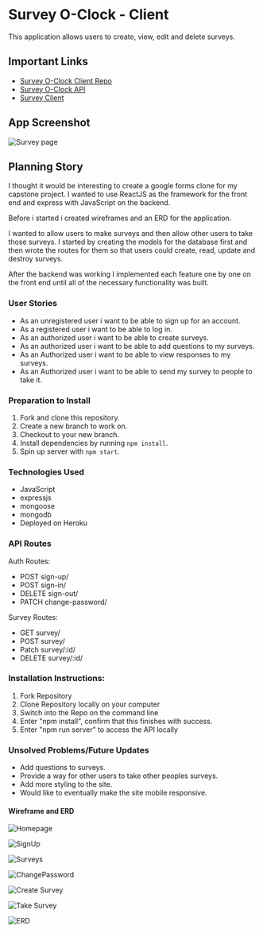 # Survey O-Clock - Client
This application allows users to create, view, edit and delete surveys.

## Important Links
- [Survey O-Clock Client Repo](https://github.com/telsey-ai/Survey-Client)
- [Survey O-Clock API](https://serene-brushlands-56021.herokuapp.com)
- [Survey Client](https://telsey-ai.github.io/Survey-Client/)

## App Screenshot

![Survey page](https://i.imgur.com/d3zq7XS.png)

## Planning Story

I thought it would be interesting to create a google forms clone for my capstone project.  I wanted to use ReactJS as the framework for the front end and express with JavaScript on the backend.

Before i started i created wireframes and an ERD for the application.

I wanted to allow users to make surveys and then allow other users to take those surveys.  I started by creating the models for the database first and then wrote the routes for them so that users could create, read, update and destroy surveys.

After the backend was working I implemented each feature one by one on the front end until all of the necessary functionality was built.

### User Stories

* As an unregistered user i want to be able to sign up for an account.
* As a registered user i want to be able to log in.
* As an authorized user i want to be able to create surveys.
* As an authorized user i want to be able to add questions to my surveys.
* As an Authorized user i want to be able to view responses to my surveys.
* As an Authorized user i want to be able to send my survey to people to take it.

### Preparation to Install

1. Fork and clone this repository.
2. Create a new branch to work on.
3. Checkout to your new branch.
4. Install dependencies by running ```npm install```.
5. Spin up server with ```npm start```.

### Technologies Used

- JavaScript
- expressjs
- mongoose
- mongodb
- Deployed on Heroku

### API Routes

Auth Routes:

- POST sign-up/
- POST sign-in/
- DELETE sign-out/
- PATCH change-password/

Survey Routes:

- GET survey/
- POST survey/
- Patch survey/:id/
- DELETE survey/:id/

### Installation Instructions:
1. Fork Repository
2. Clone Repository locally on your computer
3. Switch into the Repo on the command line
4. Enter "npm install", confirm that this finishes with success.
6. Enter "npm run server" to access the API locally

### Unsolved Problems/Future Updates

- Add questions to surveys.
- Provide a way for other users to take other peoples surveys.
- Add more styling to the site.
- Would like to eventually make the site mobile responsive.

#### Wireframe and ERD
![Homepage](https://media.git.generalassemb.ly/user/27002/files/5a2f0300-b482-11ea-9bc2-4157ca9760da)

![SignUp](https://media.git.generalassemb.ly/user/27002/files/5ef3b700-b482-11ea-8479-ab161dd5ddb1)

![Surveys](https://media.git.generalassemb.ly/user/27002/files/60bd7a80-b482-11ea-9120-dfa11dbd32bf)

![ChangePassword](https://media.git.generalassemb.ly/user/27002/files/62873e00-b482-11ea-838c-db2ab6f86766)

![Create Survey](https://media.git.generalassemb.ly/user/27002/files/64510180-b482-11ea-93a9-0043e8ecd119)

![Take Survey](https://media.git.generalassemb.ly/user/27002/files/661ac500-b482-11ea-9660-4f24aaa22981)

![ERD](https://media.git.generalassemb.ly/user/27002/files/4506a400-b483-11ea-9af3-dbb5b64068d0)
